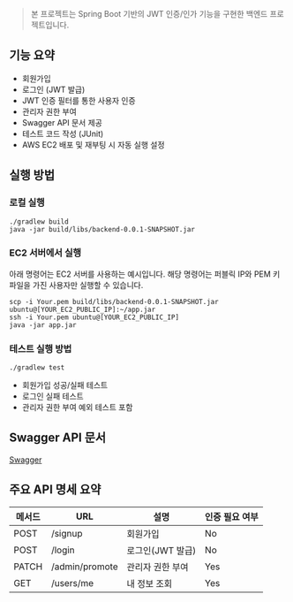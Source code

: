 > 본 프로젝트는 Spring Boot 기반의 JWT 인증/인가 기능을 구현한 백엔드 프로젝트입니다.

## 기능 요약
- 회원가입
- 로그인 (JWT 발급)
- JWT 인증 필터를 통한 사용자 인증
- 관리자 권한 부여
- Swagger API 문서 제공
- 테스트 코드 작성 (JUnit)
- AWS EC2 배포 및 재부팅 시 자동 실행 설정

## 실행 방법
### 로컬 실행
```
./gradlew build
java -jar build/libs/backend-0.0.1-SNAPSHOT.jar
```

### EC2 서버에서 실행
아래 명령어는 EC2 서버를 사용하는 예시입니다.
해당 명령어는 퍼블릭 IP와 PEM 키 파일을 가진 사용자만 실행할 수 있습니다.
```
scp -i Your.pem build/libs/backend-0.0.1-SNAPSHOT.jar ubuntu@[YOUR_EC2_PUBLIC_IP]:~/app.jar
ssh -i Your.pem ubuntu@[YOUR_EC2_PUBLIC_IP]
java -jar app.jar
```

### 테스트 실행 방법
```
./gradlew test
```
- 회원가입 성공/실패 테스트
- 로그인 실패 테스트
- 관리자 권한 부여 예외 테스트 포함

## Swagger API 문서
[Swagger](http://13.60.171.139:8080/swagger-ui/index.html)

## 주요 API 명세 요약
| 메서드 | URL | 설명 | 인증 필요 여부 |
| -- | -- | -- | -- |
| POST | /signup | 회원가입 | No |
| POST | /login | 로그인(JWT 발급) | No |
| PATCH | /admin/promote | 관리자 권한 부여 | Yes |
| GET | /users/me | 내 정보 조회 | Yes | 
